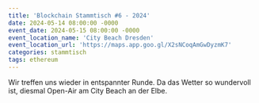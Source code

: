 ```yaml
---
title: 'Blockchain Stammtisch #6 - 2024'
date: 2024-05-14 08:00:00 -0000
event_date: 2024-05-15 08:00:00 -0000
event_location_name: 'City Beach Dresden'
event_location_url: 'https://maps.app.goo.gl/X2sNCoqAmGwDyzmK7'
categories: stammtisch
tags: ethereum
---
```


Wir treffen uns wieder in entspannter Runde. Da das Wetter so wundervoll ist, diesmal Open-Air am City Beach an der Elbe.

